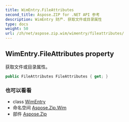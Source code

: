 ```yaml
---
title: WimEntry.FileAttributes
second_title: Aspose.ZIP for .NET API 参考
description: WimEntry 财产. 获取文件或目录属性
type: docs
weight: 50
url: /zh/net/aspose.zip.wim/wimentry/fileattributes/
---
```

## WimEntry.FileAttributes property

获取文件或目录属性。

```csharp
public FileAttributes FileAttributes { get; }
```

### 也可以看看

* class [WimEntry](../)
* 命名空间 [Aspose.Zip.Wim](../../wimentry/)
* 部件 [Aspose.Zip](../../../)


